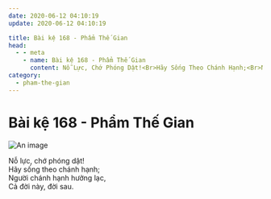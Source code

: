 ```yaml
---
date: 2020-06-12 04:10:19
update: 2020-06-12 04:10:19

title: Bài kệ 168 - Phẩm Thế Gian
head:
  - - meta
    - name: Bài kệ 168 - Phẩm Thế Gian
      content: Nỗ Lực, Chớ Phóng Dật!<Br>Hãy Sống Theo Chánh Hạnh;<Br>Người Chánh Hạnh Hưởng Lạc,<Br>Cả Đời Này, Đời Sau.<Br>
category:
  - pham-the-gian
---
```


# Bài kệ 168 - Phẩm Thế Gian

![An image](/img/pham-the-gian/pham-the-gian-168.jpg)

Nỗ lực, chớ phóng dật!<br>Hãy sống theo chánh hạnh;<br>Người chánh hạnh hưởng lạc,<br>Cả đời này, đời sau.<br>
